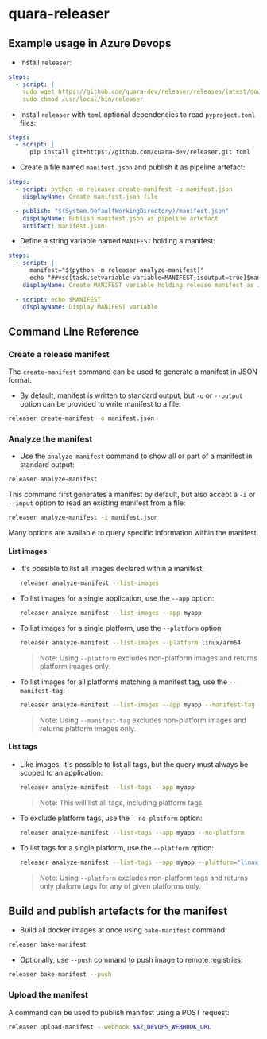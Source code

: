 # quara-releaser

## Example usage in Azure Devops

- Install `releaser`:

```yaml
steps:
  - script: |
    sudo wget https://github.com/quara-dev/releaser/releases/latest/download/releaser.pyz -O /usr/local/bin/releaser
    sudo chmod /usr/local/bin/releaser
```

- Install `releaser` with `toml` optional dependencies to read `pyproject.toml` files:

```yaml
steps:
  - script: |
      pip install git+https://github.com/quara-dev/releaser.git toml
```

- Create a file named `manifest.json` and publish it as pipeline artefact:

```yaml
steps:
  - script: python -m releaser create-manifest -o manifest.json
    displayName: Create manifest.json file

  - publish: "$(System.DefaultWorkingDirectory)/manifest.json"
    displayName: Publish manifest.json as pipeline artefact
    artifact: manifest.json
```

- Define a string variable named `MANIFEST` holding a manifest:

```yaml
steps:
  - script: |
      manifest="$(python -m releaser analyze-manifest)"
      echo "##vso[task.setvariable variable=MANIFEST;isoutput=true]$manifest"
    displayName: Create MANIFEST variable holding release manifest as JSON string

  - script: echo $MANIFEST
    displayName: Display MANIFEST variable
```

## Command Line Reference

### Create a release manifest

The `create-manifest` command can be used to generate a manifest in JSON format.

- By default, manifest is written to standard output, but `-o` or `--output` option can be provided to write manifest to a file:

```bash
releaser create-manifest -o manifest.json
```

### Analyze the manifest

- Use the `analyze-manifest` command to show all or part of a manifest in standard output:

```bash
releaser analyze-manifest
```

This command first generates a manifest by default, but also accept a `-i` or `--input` option to read an existing manifest from a file:

```bash
releaser analyze-manifest -i manifest.json
```

Many options are available to query specific information within the manifest.

#### List images

- It's possible to list all images declared within a manifest:

  ```bash
  releaser analyze-manifest --list-images
  ```

- To list images for a single application, use the `--app` option:

  ```bash
  releaser analyze-manifest --list-images --app myapp
  ```

- To list images for a single platform, use the `--platform` option:

  ```bash
  releaser analyze-manifest --list-images --platform linux/arm64
  ```

  > Note: Using `--platform` excludes non-platform images and returns platform images only.

- To list images for all platforms matching a manifest tag, use the `--manifest-tag`:

  ```bash
  releaser analyze-manifest --list-images --app myapp --manifest-tag "edge"
  ```

  > Note: Using `--manifest-tag` excludes non-platform images and returns platform images only.

#### List tags

- Like images, it's possible to list all tags, but the query must always be scoped to an application:

  ```bash
  releaser analyze-manifest --list-tags --app myapp
  ```

  > Note: This will list all tags, including platform tags.

- To exclude platform tags, use the `--no-platform` option:

  ```bash
  releaser analyze-manifest --list-tags --app myapp --no-platform
  ```

- To list tags for a single platform, use the `--platform` option:

  ```bash
  releaser analyze-manifest --list-tags --app myapp --platform="linux/arm64"
  ```

  > Note: Using `--platform` excludes non-platform tags and returns only plaform tags for any of given platforms only.

## Build and publish artefacts for the manifest

- Build all docker images at once using `bake-manifest` command:

```bash
releaser bake-manifest
```

- Optionally, use `--push` command to push image to remote registries:

```bash
releaser bake-manifest --push
```

### Upload the manifest

A command can be used to publish manifest using a POST request:

```bash
releaser upload-manifest --webhook $AZ_DEVOPS_WEBHOOK_URL
```

